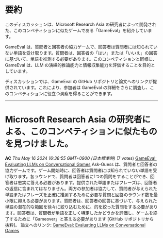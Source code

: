 # 要約 
このディスカッションは、Microsoft Research Asia の研究者によって開発された、このコンペティションに似たゲームである「GameEval」を紹介しています。

GameEval は、質問者と回答者の協力ゲームで、回答者は質問者には知られていない単語を受け取ります。質問者は、回答者の「はい」または「いいえ」の回答に基づいて、単語を推測する必要があります。このコンペティションと同様に、GameEval は、LLM の演繹的推論能力と情報収集能力を評価することを目的としています。

ディスカッションでは、GameEval の GitHub リポジトリと論文へのリンクが提供されています。これにより、参加者は GameEval の詳細をさらに調査し、このコンペティションに役立つ洞察を得ることができます。


---
# Microsoft Research Asia の研究者による、このコンペティションに似たものを見つけました。

**AC** *Thu May 16 2024 16:38:55 GMT+0900 (日本標準時)* (7 votes)
[GameEval: Evaluating LLMs on Conversational Games](https://github.com/jordddan/GameEval)
Ask-Guess は、質問者と回答者の協力ゲームです。ゲーム開始時に、回答者は質問者には知られていない単語を受け取ります。各ラウンドで、質問者は回答者に1つの質問をすることができ、回答者は忠実に答える必要があります。提供された単語またはフレーズは、回答者の返信に含まれてはなりません。両方の参加者は協力して、質問者が与えられた単語またはフレーズを正確に推測するために必要な質問と回答のラウンド数を最小限に抑える必要があります。質問者は、回答者の回答に基づいて、与えられた単語の潜在的な範囲を徐々に絞り込むために、的を絞った質問をする必要があります。回答者は、質問者が単語を正しく特定したかどうかを評価し、ゲームを終了するために「Gameover」と答える必要があります [GitHub リポジトリから抜粋]。
論文へのリンク: [GameEval: Evaluating LLMs on Conversational Games](https://arxiv.org/pdf/2308.10032v1) 


